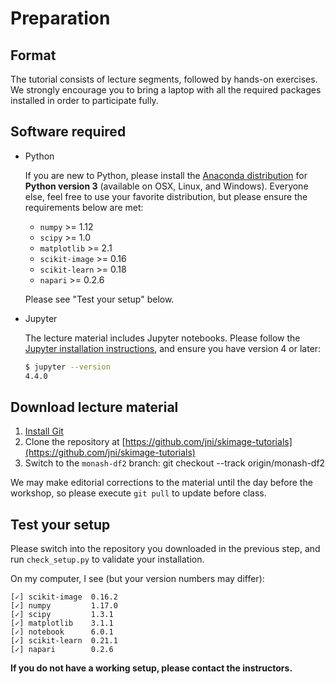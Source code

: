 # Preparation

## Format

The tutorial consists of lecture segments, followed by hands-on
exercises.  We strongly encourage you to bring a laptop with all the
required packages installed in order to participate fully.

## Software required

- Python

  If you are new to Python, please install the
  [Anaconda distribution](https://www.anaconda.com/distribution/) for
  **Python version 3** (available on OSX, Linux, and Windows).
  Everyone else, feel free to use your favorite distribution, but
  please ensure the requirements below are met:

  - `numpy` >= 1.12
  - `scipy` >= 1.0
  - `matplotlib` >= 2.1
  - `scikit-image` >= 0.16
  - `scikit-learn` >= 0.18
  - `napari` >= 0.2.6

  Please see "Test your setup" below.

- Jupyter

  The lecture material includes Jupyter notebooks.  Please follow the
  [Jupyter installation instructions](http://jupyter.readthedocs.io/en/latest/install.html),
  and ensure you have version 4 or later:

  ```bash
  $ jupyter --version
  4.4.0
  ```

## Download lecture material

1. [Install Git](https://git-scm.com/downloads)
2. Clone the repository at
   [https://github.com/jni/skimage-tutorials](https://github.com/jni/skimage-tutorials)
3. Switch to the `monash-df2` branch: git checkout --track origin/monash-df2

We may make editorial corrections to the material until the day before
the workshop, so please execute `git pull` to update before class.

## Test your setup

Please switch into the repository you downloaded in the previous step,
and run `check_setup.py` to validate your installation.

On my computer, I see (but your version numbers may differ):

```
[✓] scikit-image  0.16.2
[✓] numpy         1.17.0
[✓] scipy         1.3.1
[✓] matplotlib    3.1.1
[✓] notebook      6.0.1
[✓] scikit-learn  0.21.1
[✓] napari        0.2.6
```

**If you do not have a working setup, please contact the instructors.**
